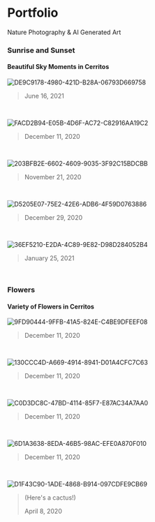 # Portfolio
Nature Photography & AI Generated Art

### Sunrise and Sunset

#### Beautiful Sky Moments in Cerritos

![DE9C9178-4980-421D-B28A-06793D669758](https://user-images.githubusercontent.com/101068105/193112698-2d135d92-5f28-4b8b-a2dd-e3c9dfcab1ec.JPG)
> June 16, 2021 
<br />

![FACD2B94-E05B-4D6F-AC72-C82916AA19C2](https://user-images.githubusercontent.com/101068105/193113740-2660fd27-c72c-42b3-972d-e5b36f78cce2.JPG)
> December 11, 2020
<br />

![203BFB2E-6602-4609-9035-3F92C15BDCBB](https://user-images.githubusercontent.com/101068105/193114254-42e1c9c3-21cd-4cfa-a212-a9cad9ecf86d.JPG)
> November 21, 2020
<br />

![D5205E07-75E2-42E6-ADB6-4F59D0763886](https://user-images.githubusercontent.com/101068105/193114516-49d4c319-14e1-447d-abbf-58d48425d082.JPG)
> December 29, 2020
<br />

![36EF5210-E2DA-4C89-9E82-D98D284052B4](https://user-images.githubusercontent.com/101068105/193114984-085d4e6f-9a7c-4d3c-8899-776700c5d4ae.JPG)
> January 25, 2021
<br />

### Flowers

#### Variety of Flowers in Cerritos

![9FD90444-9FFB-41A5-824E-C4BE9DFEEF08](https://user-images.githubusercontent.com/101068105/193115318-d87fd979-2b45-4fef-abe1-9a82c03e7a53.JPG)
> December 11, 2020
<br />

![130CCC4D-A669-4914-8941-D01A4CFC7C63](https://user-images.githubusercontent.com/101068105/193115423-3f5c2564-54f3-43c3-9937-9a8fa85fe23f.JPG)
> December 11, 2020
<br />

![C0D3DC8C-47BD-4114-85F7-E87AC34A7AA0](https://user-images.githubusercontent.com/101068105/193115476-3d85af63-b839-4d03-b9a7-0959d54f795f.JPG)
> December 11, 2020
<br />

![6D1A3638-8EDA-46B5-98AC-EFE0A870F010](https://user-images.githubusercontent.com/101068105/193115609-2e6e3375-5518-435d-af5e-c2437c165a87.JPG)
> December 11, 2020
<br />

![D1F43C90-1ADE-4868-B914-097CDFE9CB69](https://user-images.githubusercontent.com/101068105/193115681-a520f37e-4f6c-4cf1-81e7-ab14c6d0874c.JPG)
> (Here's a cactus!)
> 
> April 8, 2020
<br />
